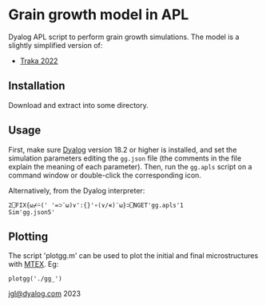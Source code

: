 Grain growth model in APL
========================

Dyalog APL script to perform grain growth simulations.
The model is a slightly simplified version of:

- [Traka 2022](https://doi.org/10.4233/uuid:962f6655-a1b8-4c38-8467-0b2b651ab629)

Installation
------------

Download and extract into some directory.

Usage
-----

First, make sure [Dyalog](https://www.dyalog.com/download-zone.htm)
version 18.2 or higher is installed,
and set the simulation parameters editing the `gg.json` file
(the comments in the file explain the meaning of each parameter).
Then, run the `gg.apls` script on a command window
or double-click the corresponding icon.

Alternatively, from the Dyalog interpreter:

    2⎕FIX{⍵⌿⍨(' '=⊃¨⍵)∨':{}'∘(∨/∊)¨⍵}⊃⎕NGET'gg.apls'1
    Sim'gg.json5'

Plotting
--------

The script 'plotgg.m' can be used to plot the initial and final
microstructures with [MTEX](https://mtex-toolbox.github.io/). Eg:

    plotgg('./gg_')


jgl@dyalog.com 2023

